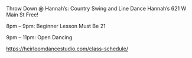 Throw Down @ Hannah’s: Country Swing and Line Dance  Hannah’s 621 W Main St Free! 

8pm – 9pm: Beginner Lesson Must Be 21 

9pm – 11pm: Open Dancing 

https://heirloomdancestudio.com/class-schedule/